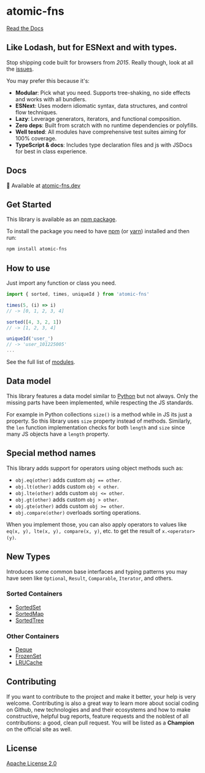 # atomic-fns

[Read the Docs](https://atomic-fns.dev)

## Like Lodash, but for ESNext and with types.

Stop shipping code built for browsers from *2015*. Really though, look at all the [issues](https://github.com/lodash/lodash/issues/2930).

You may prefer this because it's:

* **Modular**: Pick what you need. Supports tree-shaking, no side effects and works with all bundlers.
* **ESNext**: Uses modern idiomatic syntax, data structures, and control flow techniques.
* **Lazy**: Leverage generators, iterators, and functional composition.
* **Zero deps**: Built from scratch with no runtime dependencies or polyfills.
* **Well tested**: All modules have comprehensive test suites aiming for 100% coverage.
* **TypeScript & docs**: Includes type declaration files and js with JSDocs for best in class experience.

## Docs

📖 Available at [atomic-fns.dev](https://atomic-fns.dev)

## Get Started

This library is available as an [npm package](https://www.npmjs.com/package/atomic-fns).

To install the package you need to have [npm](https://www.npmjs.com/get-npm) (or [yarn](https://yarnpkg.com/getting-started/install)) installed and then run:

```bash
npm install atomic-fns
```

## How to use

Just import any function or class you need.

```js
import { sorted, times, uniqueId } from 'atomic-fns'

times(5, (i) => i)
// -> [0, 1, 2, 3, 4]

sorted([4, 3, 2, 1])
// -> [1, 2, 3, 4]

uniqueId('user_')
// -> 'user_101225005'
...
```

See the full list of [modules](https://atomic-fns.dev/modules.html).

## Data model
This library features a data model similar to [Python](https://docs.python.org/3/reference/datamodel.html#special-method-names) but not always. Only the missing parts have been implemented, while respecting the JS standards.

For example in Python collections `size()` is a method while in JS its just a property. So this library uses `size` property instead of methods. Similarly, the `len` function implementation checks for both `length` and `size` since many JS objects have a `length` property.

## Special method names
This library adds support for operators using object methods such as:
  - `obj.eq(other)`  adds custom `obj == other`.
  - `obj.lt(other)`  adds custom `obj < other`.
  - `obj.lte(other)`  adds custom `obj <= other`.
  - `obj.gt(other)`  adds custom `obj > other`.
  - `obj.gte(other)`  adds custom `obj >= other`.
  - `obj.compare(other)`  overloads sorting operations.

When you implement those, you can also apply operators to values like `eq(x, y), lte(x, y), compare(x, y)`, etc. to get the result of `x.<operator>(y)`.

## New Types

Introduces some common base interfaces and typing patterns you may have seen like `Optional`, `Result`, `Comparable`, `Iterator`, and others.

### Sorted Containers
  - [SortedSet](https://atomic-fns.dev/classes/Collections.SortedSet.html)
  - [SortedMap](https://atomic-fns.dev/classes/Collections.SortedMap.html)
  - [SortedTree](https://atomic-fns.dev/classes/Collections.SortedTree.html)

### Other Containers
  - [Deque](https://atomic-fns.dev/classes/Collections.Deque.html)
  - [FrozenSet](https://atomic-fns.dev/classes/Collections.FrozenSet.html)
  - [LRUCache](https://atomic-fns.dev/classes/Collections.LRUCache.html)


## Contributing
If you want to contribute to the project and make it better, your help is very welcome. Contributing is also a great way to learn more about social coding on Github, new technologies and and their ecosystems and how to make constructive, helpful bug reports, feature requests and the noblest of all contributions: a good, clean pull request. You will be listed as a **Champion** on the official site as well.


## License

[Apache License 2.0](http://www.apache.org/licenses/LICENSE-2.0)
